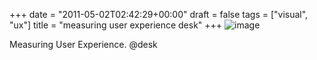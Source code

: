+++
date = "2011-05-02T02:42:29+00:00"
draft = false
tags = ["visual", "ux"]
title = "measuring user experience desk"
+++
![image](/tumblr_img/2011-05-02-measuring-user-experience-desk/02fd8e96914dfd003a7ffba8878abaf532f197bf5358811f76751a2a94f6f4df.jpg)

Measuring User Experience. @desk
